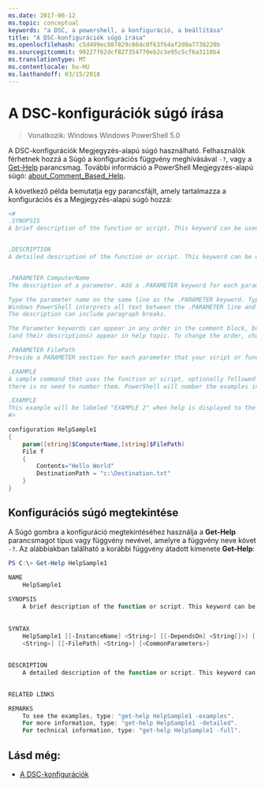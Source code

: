 ```yaml
---
ms.date: 2017-06-12
ms.topic: conceptual
keywords: "a DSC, a powershell, a konfiguráció, a beállítása"
title: "A DSC-konfigurációk súgó írása"
ms.openlocfilehash: c5d499ec887829c864c0f63f64af2d0a7738220b
ms.sourcegitcommit: 99227f62dcf827354770eb2c3e95c5cf6a3118b4
ms.translationtype: MT
ms.contentlocale: hu-HU
ms.lasthandoff: 03/15/2018
---
```

# <a name="writing-help-for-dsc-configurations"></a>A DSC-konfigurációk súgó írása

>Vonatkozik: Windows Windows PowerShell 5.0

A DSC-konfigurációk Megjegyzés-alapú súgó használható. Felhasználók férhetnek hozzá a Súgó a konfigurációs függvény meghívásával `-?`, vagy a [Get-Help](https://technet.microsoft.com/library/hh849696.aspx) parancsmag. További információ a PowerShell Megjegyzés-alapú súgó: [about_Comment_Based_Help](https://technet.microsoft.com/library/hh847834.aspx).

A következő példa bemutatja egy parancsfájlt, amely tartalmazza a konfigurációs és a Megjegyzés-alapú súgó hozzá:

```powershell
<#
.SYNOPSIS
A brief description of the function or script. This keyword can be used only once for each configuration.


.DESCRIPTION
A detailed description of the function or script. This keyword can be used only once for each configuration.


.PARAMETER ComputerName
The description of a parameter. Add a .PARAMETER keyword for each parameter in the function or script syntax.

Type the parameter name on the same line as the .PARAMETER keyword. Type the parameter description on the lines following the .PARAMETER keyword. 
Windows PowerShell interprets all text between the .PARAMETER line and the next keyword or the end of the comment block as part of the parameter description. 
The description can include paragraph breaks.

The Parameter keywords can appear in any order in the comment block, but the function or script syntax determines the order in which the parameters 
(and their descriptions) appear in help topic. To change the order, change the syntax.

.PARAMETER FilePath
Provide a PARAMETER section for each parameter that your script or function accepts.

.EXAMPLE
A sample command that uses the function or script, optionally followed by sample output and a description. Repeat this keyword for each example. If you have multiple examples,
there is no need to number them. PowerShell will number the examples in help text.

.EXAMPLE
This example will be labeled "EXAMPLE 2" when help is displayed to the user.
#>

configuration HelpSample1
{
    param([string]$ComputerName,[string]$FilePath)
    File f
    {
        Contents="Hello World"
        DestinationPath = "c:\Destination.txt"
    }
}
```

## <a name="viewing-configuration-help"></a>Konfigurációs súgó megtekintése

A Súgó gombra a konfiguráció megtekintéséhez használja a **Get-Help** parancsmagot típus vagy függvény nevével, amelyre a függvény neve követ `-?`. Az alábbiakban található a korábbi függvény átadott kimenete **Get-Help**:

```powershell
PS C:\> Get-Help HelpSample1

NAME
    HelpSample1
    
SYNOPSIS
    A brief description of the function or script. This keyword can be used only once for each configuration.
    
    
SYNTAX
    HelpSample1 [[-InstanceName] <String>] [[-DependsOn] <String[]>] [[-OutputPath] <String>] [[-ConfigurationData] <Hashtable>] [[-ComputerName] 
    <String>] [[-FilePath] <String>] [<CommonParameters>]
    
    
DESCRIPTION
    A detailed description of the function or script. This keyword can be used only once for each configuration.
    

RELATED LINKS

REMARKS
    To see the examples, type: "get-help HelpSample1 -examples".
    For more information, type: "get-help HelpSample1 -detailed".
    For technical information, type: "get-help HelpSample1 -full".
```

## <a name="see-also"></a>Lásd még:
* [A DSC-konfigurációk](configurations.md)

